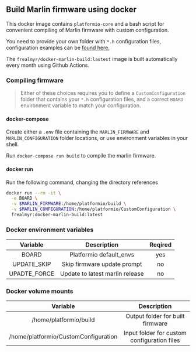 ## Build Marlin firmware using docker

This docker image contains `platformio-core` and a bash script for convenient compiling of Marlin firmware with custom configuration.

You need to provide your own folder with `*.h` configuration files, configuration examples can be [found here.](https://github.com/MarlinFirmware/Configurations/tree/import-2.0.x/config/examples)

The `frealmyr/docker-marlin-build:lastest` image is built automatically every month using Github Actions.

### Compiling firmware

>Either of these choices requires you to define a `CustomConfiguration` folder that contains your `*.h` configuration files, and a correct `BOARD` environment variable to match your configuration.

#### docker-compose

Create either a `.env` file containing the `MARLIN_FIRMWARE` and `MARLIN_CONFIGURATION` folder locations, or use environment variables in your shell.

Run `docker-compose run build` to compile the marlin firmware.

#### docker run

Run the following command, changing the directory references

```bash
docker run --rm -it \
  -e BOARD \
  -v $MARLIN_FIRMWARE:/home/platformio/build \
  -v $MARLIN_CONFIGURATION:/home/platformio/CustomConfiguration \
  frealmyr:docker-marlin-build:latest
```

### Docker environment variables

| Variable | Description| Reqired |
| :---: | :-: | :-: |
| BOARD | Platformio default_envs | yes |
| UPDATE_SKIP | Skip firmware update prompt | no |
| UPADTE_FORCE | Update to latest marlin release | no |

### Docker volume mounts

| Variable | Description |
| :---: | :-: |
| /home/platformio/build | Output folder for built firmware |
| /home/platformio/CustomConfiguration | Input folder for custom configuration files |
